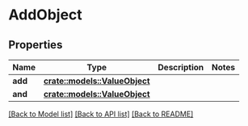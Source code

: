 # AddObject

## Properties

Name | Type | Description | Notes
------------ | ------------- | ------------- | -------------
**add** | [**crate::models::ValueObject**](ValueObject.md) |  | 
**and** | [**crate::models::ValueObject**](ValueObject.md) |  | 

[[Back to Model list]](../README.md#documentation-for-models) [[Back to API list]](../README.md#documentation-for-api-endpoints) [[Back to README]](../README.md)


